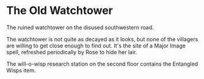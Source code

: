 # The Old Watchtower
The ruined watchtower on the disused southwestern road. 

The watchtower is not quite as decayed as it looks, but none of the villagers are willing to get close enough to find out. It's the site of a Major Image spell, refreshed periodically by Rose to hide her lair. 

The will-o-wisp research station on the second floor contains the Entangled Wisps item.